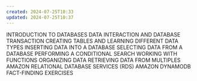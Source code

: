 ```yaml
---
created: 2024-07-25T10:33
updated: 2024-07-25T10:37
---
```

INTRODUCTION TO DATABASES
DATA INTERACTION AND DATABASE TRANSACTION
CREATING TABLES AND LEARNING DIFFERENT DATA TYPES
INSERTING DATA INTO A DATABASE
SELECTING DATA FROM A DATABASE
PERFORMING A CONDITIONAL SEARCH
WORKING WITH FUNCTIONS
ORGANIZING DATA
RETRIEVING DATA FROM MULTIPLES 
AMAZON RELATIONAL DATABASE SERVICES (RDS)
AMAZON DYNAMODB
FACT-FINDING EXERCISES